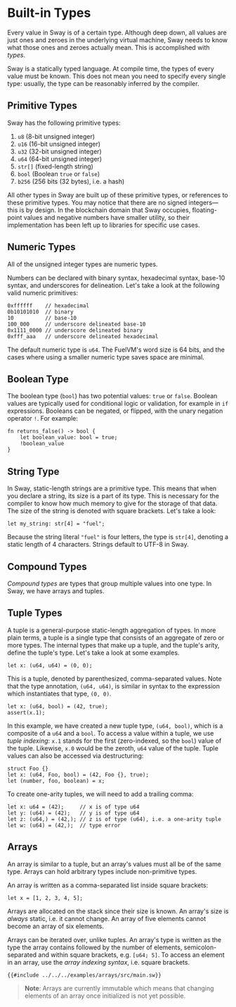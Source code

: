 # Built-in Types

Every value in Sway is of a certain type. Although deep down, all values are just ones and zeroes in the underlying virtual machine, Sway needs to know what those ones and zeroes actually mean. This is accomplished with _types_.

Sway is a statically typed language. At compile time, the types of every value must be known. This does not mean you need to specify every single type: usually, the type can be reasonably inferred by the compiler.

## Primitive Types

Sway has the following primitive types:

1. `u8` (8-bit unsigned integer)
1. `u16` (16-bit unsigned integer)
1. `u32` (32-bit unsigned integer)
1. `u64` (64-bit unsigned integer)
1. `str[]` (fixed-length string)
1. `bool` (Boolean `true` or `false`)
1. `b256` (256 bits (32 bytes), i.e. a hash)

All other types in Sway are built up of these primitive types, or references to these primitive types. You may notice that there are no signed integers&mdash;this is by design. In the blockchain domain that Sway occupies, floating-point values and negative numbers have smaller utility, so their implementation has been left up to libraries for specific use cases.

## Numeric Types

All of the unsigned integer types are numeric types.

Numbers can be declared with binary syntax, hexadecimal syntax, base-10 syntax, and underscores for delineation. Let's take a look at the following valid numeric primitives:

```sway
0xffffff    // hexadecimal
0b10101010  // binary
10          // base-10
100_000     // underscore delineated base-10
0x1111_0000 // underscore delineated binary
0xfff_aaa   // underscore delineated hexadecimal
```

The default numeric type is `u64`. The FuelVM's word size is 64 bits, and the cases where using a smaller numeric type saves space are minimal.

## Boolean Type

The boolean type (`bool`) has two potential values: `true` or `false`. Boolean values are typically used for conditional logic or validation, for example in `if` expressions. Booleans can be negated, or flipped, with the unary negation operator `!`. For example:

```sway
fn returns_false() -> bool {
    let boolean_value: bool = true;
    !boolean_value
}
```

## String Type

In Sway, static-length strings are a primitive type. This means that when you declare a string, its size is a part of its type. This is necessary for the compiler to know how much memory to give for the storage of that data. The size of the string is denoted with square brackets. Let's take a look:

```sway
let my_string: str[4] = "fuel";
```

Because the string literal `"fuel"` is four letters, the type is `str[4]`, denoting a static length of 4 characters. Strings default to UTF-8 in Sway.

## Compound Types

_Compound types_ are types that group multiple values into one type. In Sway, we have arrays and tuples.

## Tuple Types

A tuple is a general-purpose static-length aggregation of types. In more plain terms, a tuple is a single type that consists of an aggregate of zero or more types. The internal types that make up a tuple, and the tuple's arity, define the tuple's type. Let's take a look at some examples.

```sway
let x: (u64, u64) = (0, 0);
```

This is a tuple, denoted by parenthesized, comma-separated values. Note that the type annotation, `(u64, u64)`, is similar in syntax to the expression which instantiates that type, `(0, 0)`.

```sway
let x: (u64, bool) = (42, true);
assert(x.1);
```

In this example, we have created a new tuple type, `(u64, bool)`, which is a composite of a `u64` and a `bool`. To access a value within a tuple, we use _tuple indexing_: `x.1` stands for the first (zero-indexed, so the `bool`) value of the tuple. Likewise, `x.0` would be the zeroth, `u64` value of the tuple. Tuple values can also be accessed via destructuring:

```sway
struct Foo {}
let x: (u64, Foo, bool) = (42, Foo {}, true);
let (number, foo, boolean) = x;
```

To create one-arity tuples, we will need to add a trailing comma:

```sway
let x: u64 = (42);     // x is of type u64
let y: (u64) = (42);   // y is of type u64
let z: (u64,) = (42,); // z is of type (u64), i.e. a one-arity tuple
let w: (u64) = (42,);  // type error
```

## Arrays

An array is similar to a tuple, but an array's values must all be of the same type. Arrays can hold arbitrary types include non-primitive types.

An array is written as a comma-separated list inside square brackets:

```sway
let x = [1, 2, 3, 4, 5];
```

Arrays are allocated on the stack since their size is known. An array's size is _always_ static, i.e. it cannot change. An array of five elements cannot become an array of six elements.

Arrays can be iterated over, unlike tuples. An array's type is written as the type the array contains followed by the number of elements, semicolon-separated and within square brackets, e.g. `[u64; 5]`. To access an element in an array, use the _array indexing syntax_, i.e. square brackets.

```sway
{{#include ../../../examples/arrays/src/main.sw}}
```

> **Note**: Arrays are currently immutable which means that changing elements of an array once initialized is not yet possible.
